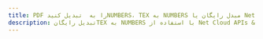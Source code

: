 ---title: PDF را به  تبدیل کنیدNUMBERS، TEX به NUMBERS مبدل رایگان یا Net SDKdescription: تبدیل رایگانTEX به NUMBERS با استفاده از Net Cloud APIs & SDK همچنین اسناد PDF را در Cloud ایجاد، ویرایش و رندر کنید.---